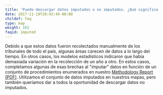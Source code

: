 ```yaml
---
title: 'Puedo descargar datos imputados o no imputados. ¿Qué significa esto?'
date: 2017-11-19T20:43:49-08:00
childof: faq
type: map
weight: 161
faqid: imputed
---
```

Debido a que estos datos fueron recolectados manualmente de los tribunales de todo el país, algunas áreas carecen de datos a lo largo del tiempo. En otros casos, los modelos estadísticos indicaron que había demasiada variación en la recolección de un año a otro. En estos casos, completamos algunas de esas brechas al "imputar" datos en función de un conjunto de procedimientos enumerados en nuestro  <a href="/docs/Eviction Lab -Methodology Report v.1.0.0.pdf" target="_blank">Methodology Report (PDF)</a>. Utilizamos el conjunto de datos imputados en nuestros mapas, pero también queríamos dar a todos la oportunidad de descargar datos no imputados.